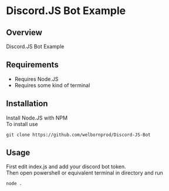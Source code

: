 # Discord.JS Bot Example
## Overview
Discord.JS Bot Example  
## Requirements
- Requires Node.JS
- Requires some kind of terminal
## Installation
Install Node.JS with NPM  
To install use    
```
git clone https://github.com/welbornprod/Discord-JS-Bot
```
## Usage
First edit index.js and add your discord bot token.   
Then open powershell or equivalent terminal in directory and run  
```
node .
```
